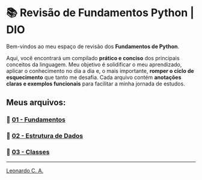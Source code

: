 # 📚 Revisão de Fundamentos Python | DIO
Bem-vindos ao meu espaço de revisão dos **Fundamentos de Python**.

Aqui, você encontrará um compilado **prático e conciso** dos principais conceitos da linguagem. 
Meu objetivo é solidificar o meu aprendizado, aplicar o conhecimento no dia a dia e, o mais importante, **romper o ciclo de esquecimento** que tanto me desafia. 
Cada arquivo contém **anotações claras e exemplos funcionais** para facilitar a minha jornada de estudos.


## Meus arquivos:
### 🐍 [01 - Fundamentos](https://github.com/leocalmeida/dio_python/blob/main/01_fundamentos.md)
### 🐍 [02 - Estrutura de Dados](https://github.com/leocalmeida/dio_python/blob/main/02-Estrutura%20de%20dados.md)
### 🐍 [03 - Classes](https://github.com/leocalmeida/dio_python/blob/main/03-Classes.md)


---
[Leonardo C. A.](https://www.linkedin.com/in/almeidaleoc)
